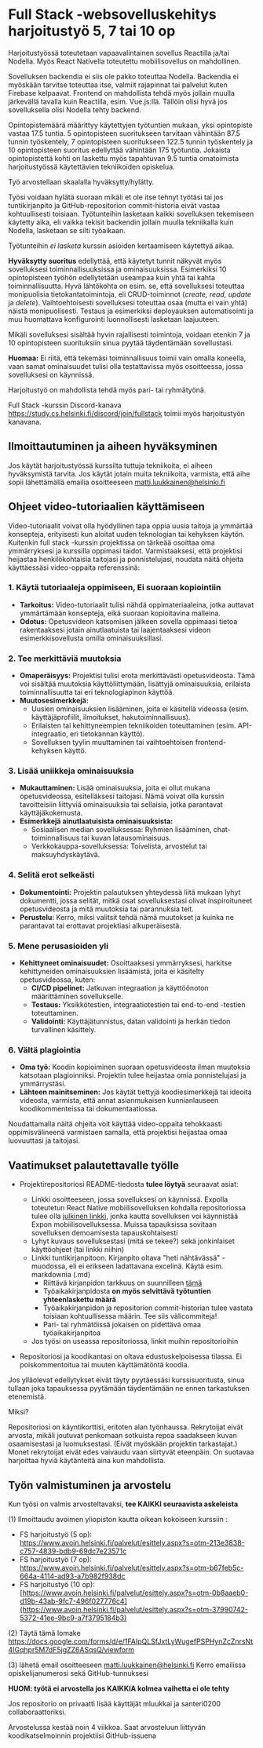 # Full Stack -websovelluskehitys harjoitustyö 5, 7 tai 10 op

Harjoitustyössä toteutetaan vapaavalintainen sovellus Reactilla ja/tai Nodella. Myös React Nativella toteutettu mobiilisovellus on mahdollinen.

Sovelluksen backendia ei siis ole pakko toteuttaa Nodella. Backendia ei myöskään tarvitse toteuttaa itse, valmiit rajapinnat tai palvelut kuten Firebase kelpaavat. Frontend on mahdollista tehdä myös jollain muulla järkevällä tavalla kuin Reactilla, esim. Vue.js:llä. Tällöin olisi hyvä jos sovelluksella olisi Nodella tehty backend.

Opintopistemäärä määrittyy käytettyjen työtuntien mukaan, yksi opintopiste vastaa 17.5 tuntia. 5 opintopisteen suoritukseen tarvitaan vähintään 87.5 tunnin työskentely, 7 opintopisteen suoritukseen 122.5 tunnin työskentely ja 10 opintopisteen suoritus edellyttää vähintään 175 työtuntia. Jokaista opintopistettä kohti on laskettu myös tapahtuvan 9.5 tuntia omatoimista harjoitustyössä käytettävien tekniikoiden opiskelua.

Työ arvostellaan skaalalla hyväksytty/hylätty. 

Työsi voidaan hylätä suoraan mikäli et ole itse tehnyt työtäsi tai jos tuntikirjanpito ja GitHub-repositorion commit-historia eivät vastaa kohtuullisesti toisiaan. Työtunteihin lasketaan kaikki sovelluksen tekemiseen käytetty aika, eli vaikka tekisit backendin jollain muulla tekniikalla kuin Nodella, lasketaan se silti työaikaan.

Työtunteihin _ei lasketa_ kurssin asioiden kertaamiseen käytettyä aikaa.

**Hyväksytty suoritus** edellyttää, että käytetyt tunnit näkyvät myös sovelluksesi toiminnallisuuksissa ja ominaisuuksissa.
Esimerkiksi 10 opintopisteen työhön edellytetään useampaa kuin yhtä tai kahta toiminnallisuutta. Hyvä lähtökohta on esim. se, että sovelluksesi toteuttaa monipuolisia tietokantatoimintoja, eli CRUD-toiminnot (_create, read, update_ ja _delete_). Vaihtoehtoisesti sovelluksesi toteuttaa osaa (mutta ei vain yhtä) näistä monipuolisesti. Testaus ja esimerkiksi deployauksen automatisointi ja muu huomattava konfigurointi luonnollisesti lasketaan laajuuteen.

Mikäli sovelluksesi sisältää hyvin rajallisesti toimintoja, voidaan etenkin 7 ja 10 opintopisteen suorituksiin sinua pyytää täydentämään sovellustasi.

**Huomaa:** Ei riitä, että tekemäsi toiminnallisuus toimii vain omalla koneella, vaan samat ominaisuudet tulisi olla testattavissa myös osoitteessa, jossa sovelluksesi on käynnissä.

Harjoitustyö on mahdollista tehdä myös pari- tai ryhmätyönä.

Full Stack -kurssin Discord-kanava https://study.cs.helsinki.fi/discord/join/fullstack toimii myös harjoitustyön kanavana.

## Ilmoittautuminen ja aiheen hyväksyminen

Jos käytät harjoitustyössä kurssilta tuttuja tekniikoita, ei aiheen hyväksymistä tarvita. Jos käytät jotain muita tekniikoita, varmista, että aihe sopii lähettämällä emailia osoitteeseen matti.luukkainen@helsinki.fi

## Ohjeet video-tutoriaalien käyttämiseen

Video-tutoriaalit voivat olla hyödyllinen tapa oppia uusia taitoja ja ymmärtää konsepteja, erityisesti kun aloitat uuden teknologian tai kehyksen käytön. Kuitenkin full stack -kurssin projektissa on tärkeää osoittaa oma ymmärryksesi ja kurssilla oppimasi taidot. Varmistaaksesi, että projektisi heijastaa henkilökohtaisia taitojasi ja ponnistelujasi, noudata näitä ohjeita käyttäessäsi video-oppaita referenssinä:

### 1. Käytä tutoriaaleja oppimiseen, Ei suoraan kopiointiin
- **Tarkoitus:** Video-tutoriaalit tulisi nähdä oppimateriaaleina, jotka auttavat ymmärtämään konsepteja, eikä suoraan kopioitavina malleina.
- **Odotus:** Opetusvideon katsomisen jälkeen sovella oppimaasi tietoa rakentaaksesi jotain ainutlaatuista tai laajentaaksesi videon esimerkkisovellusta omilla ominaisuuksillasi.

### 2. Tee merkittäviä muutoksia
- **Omaperäisyys:** Projektisi tulisi erota merkittävästi opetusvideosta. Tämä voi sisältää muutoksia käyttöliittymään, lisättyjä ominaisuuksia, erilaista toiminnallisuutta tai eri teknologiapinon käyttöä.
- **Muutosesimerkkejä:**
  - Uusien ominaisuuksien lisääminen, joita ei käsitellä videossa (esim. käyttäjäprofiilit, ilmoitukset, hakutoiminnallisuus).
  - Erilaisten tai kehittyneempien tekniikoiden toteuttaminen (esim. API-integraatio, eri tietokannan käyttö).
  - Sovelluksen tyylin muuttaminen tai vaihtoehtoisen frontend-kehyksen käyttö.

### 3. Lisää uniikkeja ominaisuuksia
- **Mukauttaminen:** Lisää ominaisuuksia, joita ei ollut mukana opetusvideossa, esitelläksesi taitojasi. Nämä voivat olla kurssin tavoitteisiin liittyviä ominaisuuksia tai sellaisia, jotka parantavat käyttäjäkokemusta.
- **Esimerkkejä ainutlaatuisista ominaisuuksista:**
  - Sosiaalisen median sovelluksessa: Ryhmien lisääminen, chat-toiminnallisuus tai kuvan latausominaisuus.
  - Verkkokauppa-sovelluksessa: Toivelista, arvostelut tai maksuyhdyskäytävä.

### 4. Selitä erot selkeästi
- **Dokumentointi:** Projektin palautuksen yhteydessä liitä mukaan lyhyt dokumentti, jossa selität, mitkä osat sovelluksestasi olivat inspiroituneet opetusvideosta ja mitä muutoksia tai parannuksia teit.
- **Perustelu:** Kerro, miksi valitsit tehdä nämä muutokset ja kuinka ne parantavat tai erottavat projektiasi alkuperäisestä.

### 5. Mene perusasioiden yli
- **Kehittyneet ominaisuudet:** Osoittaaksesi ymmärryksesi, harkitse kehittyneiden ominaisuuksien lisäämistä, joita ei käsitelty opetusvideossa, kuten:
  - **CI/CD pipelinet:** Jatkuvan integraation ja käyttöönoton määrittäminen sovellukselle.
  - **Testaus:** Yksikkötestien, integraatiotestien tai end-to-end -testien toteuttaminen.
  - **Validointi:** Käyttäjätunnistus, datan validointi ja herkän tiedon turvallinen käsittely.

### 6. Vältä plagiointia
- **Oma työ:** Koodin kopioiminen suoraan opetusvideosta ilman muutoksia katsotaan plagioinniksi. Projektin tulee heijastaa omia ponnistelujasi ja ymmärrystäsi.
- **Lähteen mainitseminen:** Jos käytät tiettyjä koodiesimerkkejä tai ideoita videosta, varmista, että annat asianmukaisen kunnianlauseen koodikommenteissa tai dokumentaatiossa.

Noudattamalla näitä ohjeita voit käyttää video-oppaita tehokkaasti oppimisvälineenä varmistaen samalla, että projektisi heijastaa omaa luovuuttasi ja taitojasi.


## Vaatimukset palautettavalle työlle

- Projektirepositoriosi README-tiedosta **tulee löytyä** seuraavat asiat:
  - Linkki osoitteeseen, jossa sovelluksesi on käynnissä. Expolla toteutetun React Native mobiilisovelluksen kohdalla repositoriossa tulee olla [julkinen linkki](https://docs.expo.io/versions/latest/workflow/publishing/#how-to-publish), jonka kautta sovelluksen voi käynnistää Expon mobiilisovelluksessa. Muissa tapauksissa sovitaan sovelluksen demoamisesta tapauskohtaisesti
  - Lyhyt kuvaus sovelluksestasi (mitä se tekee?) sekä jonkinlaiset käyttöohjeet (tai linkki niihin)
  - Linkki tuntikirjanpitoon. Kirjanpito oltava "heti nähtävässä" -muodossa, eli ei erikseen ladattavana excelinä. Käytä esim. markdownia (.md)
    - Riittävä kirjanpidon tarkkuus on suunnilleen [tämä](https://github.com/mluukkai/OtmTodoApp/blob/master/dokumentaatio/tuntikirjanpito.md)
    - Työaikakirjanpidosta **on myös selvittävä työtuntien yhteenlaskettu määrä**
    - Työaikakirjanpidon ja repositorion commit-historian tulee vastata toisiaan kohtuullisessa määrin. Tee siis välicommiteja!
    - Pari- tai ryhmätöissä jokaisen on pidettävä omaa työaikakirjanpitoa
  - Jos työsi on useassa repositoriossa, linkit muihin repositorioihin

- Repositoriosi ja koodikantasi on oltava edustuskelpoisessa tilassa. Ei poiskommentoitua tai muuten käyttämätöntä koodia.

Jos ylläolevat edellytykset eivät täyty pyytäessäsi kurssisuoritusta, sinua tullaan joka tapauksessa pyytämään täydentämään ne ennen tarkastuksen etenemistä.

Miksi?

Repositoriosi on käyntikorttisi, eritoten alan työnhaussa. Rekrytoijat eivät arvosta, mikäli joutuvat penkomaan sotkuista repoa saadakseen kuvan osaamisestasi ja luomuksestasi. (Eivät myöskään projektin tarkastajat.) Monet rekrytoijat eivät edes vaivaudu vaan siirtyvät eteenpäin. On suotavaa harjoittaa hyviä käytänteitä aina kun mahdollista.

## Työn valmistuminen ja arvostelu

Kun työsi on valmis arvosteltavaksi, **tee KAIKKI seuraavista askeleista**

(1) Ilmoittaudu avoimen yliopiston kautta oikean kokoiseen kurssiin :
- FS harjoitustyö (5 op): https://www.avoin.helsinki.fi/palvelut/esittely.aspx?s=otm-213e3838-c757-4839-bdb9-69dc7e23571c
- FS harjoitustyö (7 op): https://www.avoin.helsinki.fi/palvelut/esittely.aspx?s=otm-b67feb5c-664a-4114-ad93-a7b982f938dc
- FS harjoitustyö (10 op): [https://www.avoin.helsinki.fi/palvelut/esittely.aspx?s=otm-0b8aaeb0-d19b-43ab-9fc7-496f027776c4](https://www.avoin.helsinki.fi/palvelut/esittely.aspx?s=otm-37990742-5372-41ee-9bc9-a7f3795184b3)

(2) Täytä tämä lomake https://docs.google.com/forms/d/e/1FAIpQLSfJxtLyWugefPSPHynZcZnrsNt4IGqhpr5M7dF5jgZZ6ASqsQ/viewform

(3) lähetä email osoitteeseen matti.luukkainen@helsinki.fi Kerro emailissa opiskelijanumerosi sekä GitHub-tunnuksesi

**HUOM: työtä ei arvostella jos KAIKKIA kolmea vaihetta ei ole tehty**

Jos repositorio on privaatti lisää käyttäjät mluukkai ja santeri0200 collaboraattoriksi.

Arvostelussa kestää noin 4 viikkoa. Saat arvosteluun liittyvän koodikatselmoinnin projektiisi GitHub-issuena
